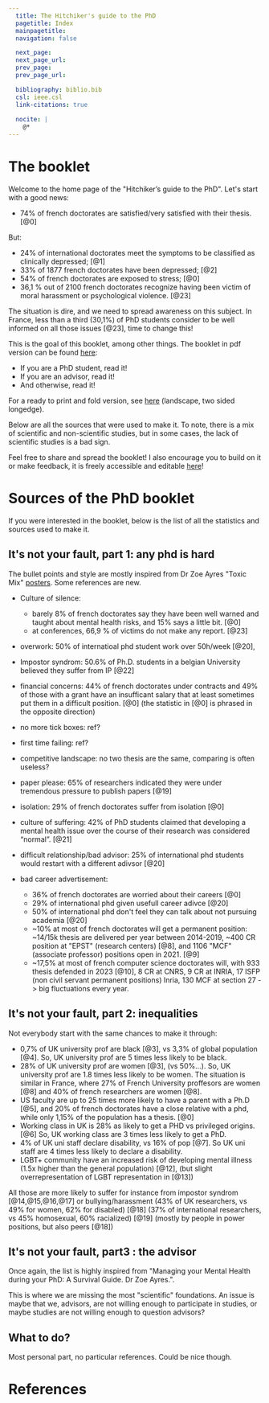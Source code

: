 ```yaml
---
  title: The Hitchiker's guide to the PhD
  pagetitle: Index
  mainpagetitle:
  navigation: false

  next_page:
  next_page_url:
  prev_page:
  prev_page_url:

  bibliography: biblio.bib
  csl: ieee.csl
  link-citations: true
 
  nocite: |
    @*
---
```


# The booklet

Welcome to the home page of the "Hitchiker’s guide to the PhD". Let's start with a good news:

 * 74% of french doctorates are satisfied/very satisfied with their thesis. [@0]

But:

 * 24% of international doctorates meet the symptoms to be classified as clinically depressed; [@1]
 * 33% of 1877 french doctorates have been depressed; [@2]
 * 54% of french doctorates are exposed to stress; [@0]
 * 36,1 % out of 2100 french doctorates recognize having been victim of moral harassment or psychological violence. [@23]

The situation is dire, and we need to spread awareness on this subject. In France, less than a third (30,1%) of PhD students consider to be well informed on all those issues [@23], time to change this!

This is the goal of this booklet, among other things. The booklet in pdf version can be found [here](booklet/booklet-web.pdf):

* If you are a PhD student, read it!
* If you are an advisor, read it!
* And otherwise, read it!

For a ready to print and fold version, see [here](booklet/booklet-print.pdf) (landscape, two sided longedge).

Below are all the sources that were used to make it. To note, there is a mix of scientific and non-scientific studies, but in some cases, the lack of scientific studies is a bad sign.

Feel free to share and spread the booklet! I also encourage you to build on it or make feedback, it is freely accessible and editable [here]()!

# Sources of the PhD booklet

If you were interested in the booklet, below is the list of all the statistics and sources used to make it.


## It's not your fault, part 1: any phd is hard

The bullet points and style are mostly inspired from Dr Zoe Ayres "Toxic Mix" [posters](https://www.zjayres.com/posters). Some references are new.

* Culture of silence: 
    * barely 8% of french doctorates say they have been well warned and taught about mental health risks, and 15% says a little bit. [@0]
    * at conferences, 66,9 % of victims do not make any report. [@23]

* overwork: 50% of internatioal phd student work over 50h/week [@20],
  
* Impostor syndrom: 50.6% of Ph.D. students in a belgian University believed they suffer from IP [@22]
    
* financial concerns:  44% of french doctorates under contracts and 49% of those with a grant have an insufficant salary that at least sometimes put them in a difficult position. [@0] (the statistic in [@0] is phrased in the opposite direction)

* no more tick boxes: ref?

* first time failing: ref?

* competitive landscape: no two thesis are the same, comparing is often useless?

* paper please: 65% of researchers indicated they were under tremendous pressure to publish papers [@19]
    
* isolation: 29% of french doctorates suffer from isolation [@0]

* culture of suffering: 42% of PhD students claimed that developing a mental health issue over the course of their research was considered “normal”. [@21]
  
* difficult relationship/bad advisor: 25% of international phd students would restart with a different adivsor [@20]

* bad career advertisement: 
  * 36% of french doctorates are worried about their careers [@0]
  * 29% of international phd given usefull career adivce [@20]
  * 50% of international phd don't feel they can talk about not pursuing academia [@20]
  * ~10% at most of french doctorates will get a permanent position: ~14/15k thesis are delivered per year between 2014-2019, ~400 CR position at "EPST" (research centers) [@8], and 1106 "MCF" (associate professor) positions open in 2021. [@9]
  * ~17,5% at most of french computer science doctorates will, with 933 thesis defended in 2023 [@10], 8 CR at CNRS, 9 CR at INRIA, 17 ISFP (non civil servant permanent positions) Inria, 130 MCF at section 27 -> big fluctuations every year.
  

## It's not your fault, part 2: inequalities

Not everybody start with the same chances to make it through:

* 0,7% of UK university prof are black [@3], vs 3,3% of global population [@4]. So, UK university prof are 5 times less likely to be black.
* 28% of UK university prof are women [@3], (vs 50%...). So, UK university prof are 1.8 times less likely to be women. The situation is similar in France, where 27% of French University proffesors are women [@8] and 40% of french researchers are women [@8].
* US faculty are up to 25 times more likely to have a parent with a Ph.D [@5], and 20% of french doctorates have a close relative with a phd, while only 1,15% of the population has a thesis. [@0]
* Working class in UK is 28% as likely to get a PHD vs privileged origins. [@6] So, UK working class are 3 times less likely to get a PhD.
* 4% of UK uni staff declare disability, vs 16% of pop [@7]. So UK uni staff are 4 times less likely to declare a disability.
* LGBT+ community have an increased risk of developing mental illness (1.5x higher than the general population) [@12], (but slight overrepresentation of LGBT representation in [@13])

All those are more likely to suffer for instance from impostor syndrom [@14,@15,@16,@17] or bullying/harassment (43% of UK researchers, vs 49% for women, 62% for disabled) [@18] (37% of international researchers, vs 45% homosexual, 60% racialized) [@19]   (mostly by people in power positions, but also peers [@18])


## It's not your fault, part3 : the advisor

Once again, the list is highly inspired from "Managing your Mental Health during your PhD: A Survival Guide.  Dr Zoe Ayres.".

This is where we are missing the most "scientific" foundations. An issue is maybe that we, advisors, are not willing enough to participate in studies, or maybe studies are not willing enough to question advisors?     

## What to do?

Most personal part, no particular references. Could be nice though.
  
# References
